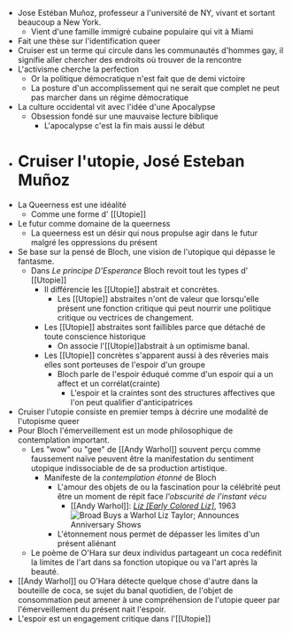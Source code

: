 - Jose Estéban Muñoz, professeur a l'université de NY, vivant et sortant beaucoup a New York.
	- Vient d'une famille immigré cubaine populaire qui vit à Miami
- Fait une thèse sur l'identification queer
- Cruiser est un terme qui circule dans les communautés d'hommes gay, il signifie aller chercher des endroits où trouver de la rencontre
- L'activisme cherche la perfection
	- Or la politique démocratique n'est fait que de demi victoire
	- La posture d'un accomplissement qui ne serait que complet ne peut pas marcher dans un régime démocratique
- La culture occidental vit avec l'idée d'une Apocalypse
	- Obsession fondé sur une mauvaise lecture biblique
		- L'apocalypse c'est la fin mais aussi le début
- # Cruiser l'utopie, José Esteban Muñoz
- La Queerness est une idéalité
	- Comme une forme d' [[Utopie]]
- Le futur comme domaine de la queerness
	- La queerness est un désir qui nous propulse agir dans le futur malgré les oppressions du présent
- Se base sur la pensé de Bloch, une vision de l'utopique qui dépasse le fantasme.
	- Dans *Le principe D'Esperance* Bloch revoit tout les types d' [[Utopie]]
		- Il différencie les [[Utopie]] abstrait et concrètes.
			- Les [[Utopie]] abstraites n'ont de valeur que lorsqu'elle présent une fonction critique qui peut nourrir une politique critique ou vectrices de changement.
		- Les [[Utopie]] abstraites sont faillibles parce que détaché de toute conscience historique
			- On associe l'[[Utopie]]abstrait à un optimisme banal.
		- Les [[Utopie]] concrètes s'apparent aussi à des rêveries mais elles sont porteuses de l'espoir d'un groupe
			- Bloch parle de l'espoir éduqué comme d'un espoir qui a un affect et un corrélat(crainte)
				- L'espoir et la craintes sont des structures affectives que l'on peut qualifier d'anticipatrices
- Cruiser l'utopie consiste en premier temps à décrire une modalité de l'utopisme queer
- Pour Bloch l'émerveillement est un mode philosophique de contemplation important.
	- Les "wow" ou "gee" de [[Andy Warhol]] souvent perçu comme faussement naïve peuvent être la manifestation du sentiment utopique indissociable de de sa production artistique.
		- Manifeste de la *contemplation étonné* de Bloch
			- L'amour des objets de ou la fascination pour la célébrité peut être un moment de répit face *l'obscurité de l'instant vécu*
				- [[Andy Warhol]]: [*Liz [Early Colored Liz]*](https://lacmaonfire.blogspot.com/2020/02/broad-buys-warhol-liz-taylor-celebrates.html), 1963 ![Broad Buys a Warhol Liz Taylor; Announces Anniversary Shows](https://blogger.googleusercontent.com/img/b/R29vZ2xl/AVvXsEiUyXm1leX90ZLDOcaXQvqWn1uychd-lY-wdIRr3rk0AjVX8Z7Yn15Wq4qCehoslhTaQ_1uRsyuXss7LOLIFKXuzWv0DmXBunFeGgCSEIuGAuRfFE5TXPbI9zhcGbgu427m-OAkS9fOvxjk/s1600/Liz.jpg)
			- L'étonnement nous permet de dépasser les limites d'un présent aliénant
	- Le poème de O'Hara sur deux individus partageant un coca redéfinit la limites de l'art dans sa fonction utopique ou va l'art après la beauté.
- [[Andy Warhol]] ou O'Hara détecte quelque chose d'autre dans la bouteille de coca, se sujet du banal quotidien, de l'objet de consommation peut amener à une compréhension de l'utopie queer par l'émerveillement du présent nait l'espoir.
- L'espoir est un engagement critique dans l'[[Utopie]]